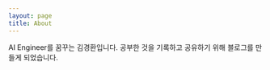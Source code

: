 ```yaml
---
layout: page
title: About
---
```


<p class="message">
  AI Engineer를 꿈꾸는 김경환입니다. 공부한 것을 기록하고 공유하기 위해 블로그를 만들게 되었습니다.
</p>
